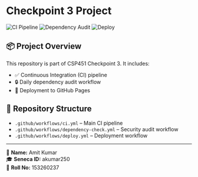 # Checkpoint 3 Project

![CI Pipeline](https://github.com/amitkumar628/checkpoint3/actions/workflows/ci.yml/badge.svg)
![Dependency Audit](https://github.com/amitkumar628/checkpoint3/actions/workflows/dependency-check.yml/badge.svg)
![Deploy](https://github.com/amitkumar628/checkpoint3/actions/workflows/deploy.yml/badge.svg)

## 📦 Project Overview

This repository is part of CSP451 Checkpoint 3. It includes:

- ✅ Continuous Integration (CI) pipeline
- 🔒 Daily dependency audit workflow
- 🚀 Deployment to GitHub Pages

## 📂 Repository Structure

- `.github/workflows/ci.yml` – Main CI pipeline
- `.github/workflows/dependency-check.yml` – Security audit workflow
- `.github/workflows/deploy.yml` – Deployment workflow

---

👤 **Name:** Amit Kumar  
🎓 **Seneca ID:** akumar250  
📘 **Roll No:** 153260237
